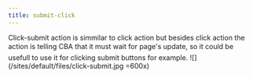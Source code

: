 ```yaml
---
title: submit-click
---
```


Click-submit action is simmilar to click action but besides click action the action is telling CBA that it must wait for page's update, so it could be usefull to use it for clicking submit buttons for example. ![](/sites/default/files/click-submit.jpg =600x)